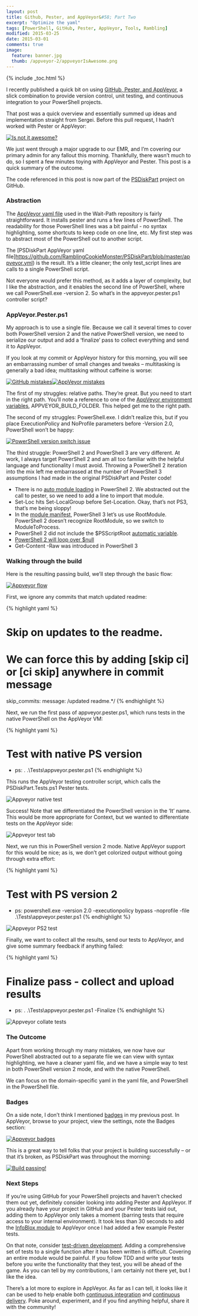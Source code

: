 ```yaml
---
layout: post
title: Github, Pester, and AppVeyor&#58; Part Two
excerpt: "Optimize the yaml"
tags: [PowerShell, GitHub, Pester, AppVeyor, Tools, Rambling]
modified: 2015-03-25
date: 2015-03-01
comments: true
image:
  feature: banner.jpg
  thumb: /appveyor-2/appveyorIsAwesome.png
---
```

{% include _toc.html %}

I recently published a quick bit on using [GitHub, Pester, and AppVeyor](http://ramblingcookiemonster.github.io/GitHub-Pester-AppVeyor/), a slick combination to provide version control, unit testing, and continuous integration to your PowerShell projects.

That post was a quick overview and essentially summed up ideas and implementation straight from Sergei. Before this pull request, I hadn’t worked with Pester or AppVeyor:

[![Is not it awesome?](/images/appveyor-2/suggestion_thumb.png)](/images/appveyor-2/suggestion.png)

We just went through a major upgrade to our EMR, and I’m covering our primary admin for any fallout this morning. Thankfully, there wasn’t much to do, so I spent a few minutes toying with AppVeyor and Pester. This post is a quick summary of the outcome.

The code referenced in this post is now part of the [PSDiskPart](https://github.com/RamblingCookieMonster/PSDiskPart/) project on GitHub.

### Abstraction

The [AppVeyor yaml file](https://github.com/RamblingCookieMonster/Wait-Path/blob/master/appveyor.yml) used in the Wait-Path repository is fairly straightforward. It installs pester and runs a few lines of PowerShell. The readability for those PowerShell lines was a bit painful - no syntax highlighting, some shortcuts to keep code on one line, etc. My first step was to abstract most of the PowerShell out to another script.

The [PSDiskPart AppVeyor yaml file]https://github.com/RamblingCookieMonster/PSDiskPart/blob/master/appveyor.yml) is the result. It’s a little cleaner; the only test_script lines are calls to a single PowerShell script.

Not everyone would prefer this method, as it adds a layer of complexity, but I like the abstraction, and it enables the second line of PowerShell, where we call PowerShell.exe -version 2. So what’s in the appveyor.pester.ps1 controller script?

### AppVeyor.Pester.ps1

My approach is to use a single file. Because we call it several times to cover both PowerShell version 2 and the native PowerShell version, we need to serialize our output and add a ‘finalize’ pass to collect everything and send it to AppVeyor.

If you look at my commit or AppVeyor history for this morning, you will see an embarrassing number of small changes and tweaks – multitasking is generally a bad idea; multitasking without caffeine is worse:

[![GitHub mistakes](/images/appveyor-2/mistakesleft.thumb.png)](/images/appveyor-2/mistakesleft.png)[![AppVeyor mistakes](/images/appveyor-2/mistakesright.thumb.png)](/images/appveyor-2/mistakesright.png)

The first of my struggles: relative paths. They’re great. But you need to start in the right path. You’ll note a reference to one of the [AppVeyor environment variables](http://www.appveyor.com/docs/environment-variables), APPVEYOR_BUILD_FOLDER. This helped get me to the right path.

The second of my struggles: PowerShell.exe. I didn’t realize this, but if you place ExecutionPolicy and NoProfile parameters before -Version 2.0, PowerShell won’t be happy:

[![PowerShell version switch issue](/images/appveyor-2/powershellexe.thumb.png)](/images/appveyor-2/powershellexe.png)

The third struggle: PowerShell 2 and PowerShell 3 are very different. At work, I always target PowerShell 2 and am all too familiar with the helpful language and functionality I must avoid. Throwing a PowerShell 2 iteration into the mix left me embarrassed at the number of PowerShell 3 assumptions I had made in the original PSDiskPart and Pester code!

* There is no [auto module loading](https://technet.microsoft.com/en-us/library/hh847804.aspx) in PowerShell 2. We abstracted out the call to pester, so we need to add a line to import that module.
* Set-Loc<tab> hits Set-LocalGroup before Set-Location. Okay, that’s not PS3, that’s me being sloppy!
* In the [module manifest](https://msdn.microsoft.com/en-us/library/dd878297%28v=vs.85%29.aspx), PowerShell 3 let’s us use RootModule. PowerShell 2 doesn’t recognize RootModule, so we switch to ModuleToProcess.
* PowerShell 2 did not include the $PSScriptRoot [automatic variable](https://technet.microsoft.com/en-us/library/hh847768.aspx).
* [PowerShell 2 will loop over $null](https://connect.microsoft.com/PowerShell/feedback/details/281908/foreach-should-not-execute-the-loop-body-for-a-scalar-value-of-null)
* Get-Content -Raw was introduced in PowerShell 3

### Walking through the build

Here is the resulting passing build, we’ll step through the basic flow:

[![Appveyor flow](/images/appveyor-2/buildworkflow.thumb.png)](/images/appveyor-2/buildworkflow.png)

First, we ignore any commits that match updated readme:

{% highlight yaml %}
# Skip on updates to the readme.
# We can force this by adding [skip ci] or [ci skip] anywhere in commit message 
skip_commits:
  message: /updated readme.*/
{% endhighlight %}

Next, we run the first pass of appveyor.pester.ps1, which runs tests in the native PowerShell on the AppVeyor VM:

{% highlight yaml %}
# Test with native PS version
  - ps: . .\Tests\appveyor.pester.ps1
{% endhighlight %}

This runs the AppVeyor testing controller script, which calls the PSDiskPart.Tests.ps1 Pester tests.

![Appveyor native test](/images/appveyor-2/nativetest.png)

Success! Note that we differentiated the PowerShell version in the ‘It’ name. This would be more appropriate for Context, but we wanted to differentiate tests on the AppVeyor side:

![Appveyor test tab](/images/appveyor-2/testitems.png)

Next, we run this in PowerShell version 2 mode. Native AppVeyor support for this would be nice; as is, we don’t get colorized output without going through extra effort:

{% highlight yaml %}
# Test with PS version 2
  - ps: powershell.exe -version 2.0 -executionpolicy bypass -noprofile -file .\Tests\appveyor.pester.ps1
{% endhighlight %}

![Appveyor PS2 test](/images/appveyor-2/ps2test.png)

Finally, we want to collect all the results, send our tests to AppVeyor, and give some summary feedback if anything failed:

{% highlight yaml %}
# Finalize pass - collect and upload results
  - ps: . .\Tests\appveyor.pester.ps1 -Finalize
{% endhighlight %}

![Appveyor collate tests](/images/appveyor-2/collatetests.png)

### The Outcome

Apart from working through my many mistakes, we now have our PowerShell abstracted out to a separate file we can view with syntax highlighting, we have a cleaner yaml file, and we have a simple way to test in both PowerShell version 2 mode, and with the native PowerShell.

We can focus on the domain-specific yaml in the yaml file, and PowerShell in the PowerShell file.

### Badges

On a side note, I don’t think I mentioned [badges](http://www.appveyor.com/docs/status-badges) in my previous post. In AppVeyor, browse to your project, view the settings, note the Badges section:

[![Appveyor badges](/images/appveyor-2/badges.thumb.png)](/images/appveyor-2/badges.png)


This is a great way to tell folks that your project is building successfully – or that it’s broken, as PSDiskPart was throughout the morning:

[![Build passing!](/images/appveyor-2/buildpassing.thumb.png)](/images/appveyor-2/buildpassing.png)

### Next Steps

If you’re using GitHub for your PowerShell projects and haven’t checked them out yet, definitely consider looking into adding Pester and AppVeyor. If you already have your project in GitHub and your Pester tests laid out, adding them to AppVeyor only takes a moment (barring tests that require access to your internal environment). It took less than 30 seconds to add the [InfoBlox module](https://github.com/RamblingCookieMonster/Infoblox) to AppVeyor once I had added a few example Pester tests.

On that note, consider [test-driven development](http://en.wikipedia.org/wiki/Test-driven_development). Adding a comprehensive set of tests to a single function after it has been written is difficult. Covering an entire module would be painful. If you follow TDD and write your tests before you write the functionality that they test, you will be ahead of the game. As you can tell by my contributions, I am certainly not there yet, but I like the idea.

There’s a lot more to explore in AppVeyor. As far as I can tell, it looks like it can be used to help enable both [continuous integration](http://www.appveyor.com/docs/build-configuration) and [continuous delivery](http://www.appveyor.com/docs/deployment). Poke around, experiment, and if you find anything helpful, share it with the community!